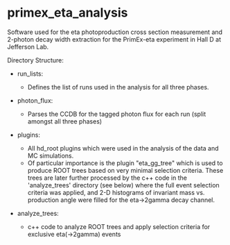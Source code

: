 # primex_eta_analysis
Software used for the eta photoproduction cross section measurement and 2-photon decay width extraction for the PrimEx-eta experiment in Hall D at Jefferson Lab.

Directory Structure:

- run_lists:
  - Defines the list of runs used in the analysis for all three phases.

- photon_flux:
  - Parses the CCDB for the tagged photon flux for each run (split amongst all three phases)
	
- plugins:
  - All hd_root plugins which were used in the analysis of the data and MC simulations.
  - Of particular importance is the plugin "eta_gg_tree" which is used to produce ROOT trees
  based on very minimal selection criteria. These trees are later further processed
  by the c++ code in the 'analyze_trees' directory (see below) where the full event selection 
  criteria was applied, and 2-D histograms of invariant mass vs. production angle were filled 
  for the eta->2gamma decay channel.

- analyze_trees:
  - c++ code to analyze ROOT trees and apply selection criteria for exclusive eta(->2gamma) events
	
